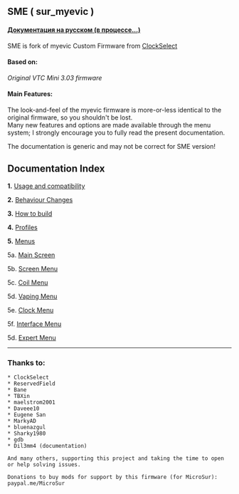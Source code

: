 ## **SME ( sur_myevic )**

#### [Документация на русском (в процессе...)](https://github.com/MicroSur/sur_myevic/blob/master/README_ru.md)

SME is fork of myevic Custom Firmware from [ClockSelect](https://github.com/ClockSelect/myevic/blob/master/src)

#### Based on:
*Original VTC Mini 3.03 firmware*

#### Main Features:
The look-and-feel of the myevic firmware is more-or-less identical to the original firmware, so you shouldn't be lost.  
Many new features and options are made available through the menu system; I strongly encourage you to fully read the present documentation.

The documentation is generic and may not be correct for SME version!

## Documentation Index 
   __1.__ [Usage and compatibility](https://github.com/MicroSur/sur_myevic/blob/master/git_doc_en/usageandcompatibility_en.md)
   
   __2.__ [Behaviour Changes](https://github.com/MicroSur/sur_myevic/blob/master/git_doc_en/behaviourchanges_en.md)
   
   __3.__ [How to build](https://github.com/MicroSur/sur_myevic/blob/master/git_doc_en/howtobuild_en.md)

   __4.__ [Profiles](https://github.com/MicroSur/sur_myevic/blob/master/git_doc_en/profiles_en.md)

   __5.__ [Menus](https://github.com/MicroSur/sur_myevic/blob/master/git_doc_en/menus_en.md)

 5a. [Main Screen](https://github.com/MicroSur/sur_myevic/blob/master/git_doc_en/mainscr_en.md)
     
   5b. [Screen Menu](https://github.com/MicroSur/sur_myevic/blob/master/git_doc_en/screen_en.md)

   5c. [Coil Menu](https://github.com/MicroSur/sur_myevic/blob/master/git_doc_en/coils_en.md)

   5d. [Vaping Menu](https://github.com/MicroSur/sur_myevic/blob/master/git_doc_en/vaping_en.md)

   5e. [Clock Menu](https://github.com/MicroSur/sur_myevic/blob/master/git_doc_en/clock_en.md)

   5f. [Interface Menu](https://github.com/MicroSur/sur_myevic/blob/master/git_doc_en/interface_en.md)
  
   5d. [Expert Menu](https://github.com/MicroSur/sur_myevic/blob/master/git_doc_en/expert_en.md)

-----
### Thanks to:

    * ClockSelect
    * ReservedField
    * Bane
    * TBXin
    * maelstrom2001
    * Daveee10
    * Eugene San
    * MarkyAD
    * bluenazgul
    * Sharky1980
    * gdb
    * Dil3mm4 (documentation)

    And many others, supporting this project and taking the time to open or help solving issues.

    Donations to buy mods for support by this firmware (for MicroSur): paypal.me/MicroSur